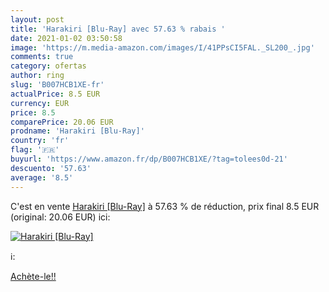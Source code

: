 ```yaml
---
layout: post
title: 'Harakiri [Blu-Ray] avec 57.63 % rabais '
date: 2021-01-02 03:50:58
image: 'https://m.media-amazon.com/images/I/41PPsCI5FAL._SL200_.jpg'
comments: true
category: ofertas
author: ring
slug: 'B007HCB1XE-fr'
actualPrice: 8.5 EUR
currency: EUR
price: 8.5
comparePrice: 20.06 EUR
prodname: 'Harakiri [Blu-Ray]'
country: 'fr'
flag: '🇫🇷'
buyurl: 'https://www.amazon.fr/dp/B007HCB1XE/?tag=tolees0d-21'
descuento: '57.63'
average: '8.5'
---
```


C'est en vente [Harakiri [Blu-Ray]](https://www.amazon.fr/dp/B007HCB1XE/?tag=tolees0d-21)  à  57.63 % de réduction, prix final  8.5 EUR (original: 20.06 EUR) ici:

[![Harakiri [Blu-Ray]](https://m.media-amazon.com/images/I/41PPsCI5FAL._SL200_.jpg)](https://www.amazon.fr/dp/B007HCB1XE/?tag=tolees0d-21)

ℹ️:


[Achète-le!!](https://www.amazon.fr/dp/B007HCB1XE/?tag=tolees0d-21)
